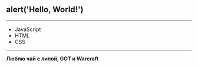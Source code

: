 ## alert('Hello, World!') ##
____

- JavaScript
- HTML
- CSS
____

**Люблю чай с липой, GOT и Warcraft**

